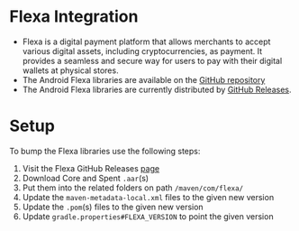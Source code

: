 # Flexa Integration
- Flexa is a digital payment platform that allows merchants to accept various digital assets, including 
  cryptocurrencies, as payment. It provides a seamless and secure way for users to pay with their digital wallets at 
  physical stores.
- The Android Flexa libraries are available on the [GitHub repository](https://github.com/flexa/flexa-android)
- The Android Flexa libraries are currently distributed by [GitHub Releases](https://github.com/flexa/flexa-android/releases). 

# Setup
To bump the Flexa libraries use the following steps:
1. Visit the Flexa GitHub Releases [page](https://github.com/flexa/flexa-android/releases)
1. Download Core and Spent `.aar`(s)
1. Put them into the related folders on path `/maven/com/flexa/`
1. Update the `maven-metadata-local.xml` files to the given new version
1. Update the `.pom`(s) files to the given new version
1. Update `gradle.properties#FLEXA_VERSION` to point the given version 
